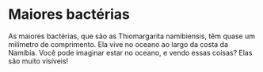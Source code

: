 # Maiores bactérias

As maiores bactérias, que são as Thiomargarita namibiensis, têm quase um
milímetro de comprimento. Ela vive no oceano ao largo da costa da Namíbia. Você
pode imaginar estar no oceano, e vendo essas coisas? Elas são muito visíveis!
